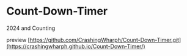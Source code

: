 # Count-Down-Timer
2024 and Counting 

preview 
[https://github.com/CrashingWharph/Count-Down-Timer.git](https://crashingwharph.github.io/Count-Down-Timer/)
